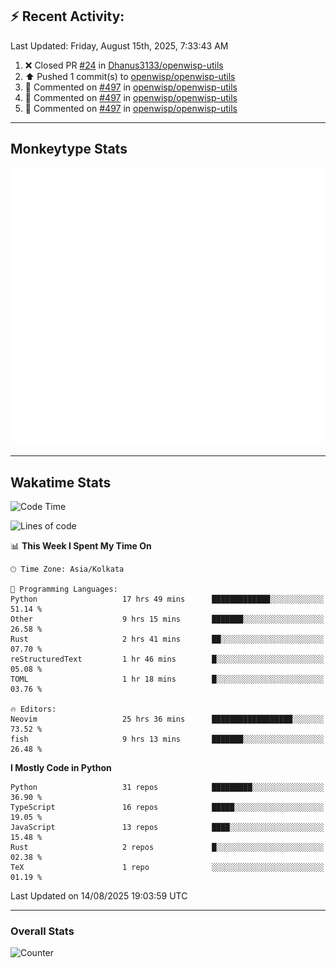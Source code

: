 ## :zap: Recent Activity:
<!--RECENT_ACTIVITY:last_update-->
Last Updated: Friday, August 15th, 2025, 7:33:43 AM
<!--RECENT_ACTIVITY:last_update_end-->
<!--RECENT_ACTIVITY:start-->
1. ❌ Closed PR [#24](https://github.com/Dhanus3133/openwisp-utils/pull/24) in [Dhanus3133/openwisp-utils](https://github.com/Dhanus3133/openwisp-utils)<br>
2. ⬆️ Pushed 1 commit(s) to [openwisp/openwisp-utils](https://github.com/openwisp/openwisp-utils)<br>
3. 💬 Commented on [#497](https://github.com/openwisp/openwisp-utils/pull/497#discussion_r2273871827) in [openwisp/openwisp-utils](https://github.com/openwisp/openwisp-utils)<br>
4. 💬 Commented on [#497](https://github.com/openwisp/openwisp-utils/pull/497#discussion_r2273869456) in [openwisp/openwisp-utils](https://github.com/openwisp/openwisp-utils)<br>
5. 💬 Commented on [#497](https://github.com/openwisp/openwisp-utils/pull/497#discussion_r2273863353) in [openwisp/openwisp-utils](https://github.com/openwisp/openwisp-utils)<br>
<!--RECENT_ACTIVITY:end-->

---

## Monkeytype Stats
<a href="https://monkeytype.com/profile/dhanus">
  <img src="https://raw.githubusercontent.com/Dhanus3133/Dhanus3133/monkeytype/monkeytype-lb.svg" alt="Monkeytype Profile" />
</a>

---

## Wakatime Stats
<!--START_SECTION:waka-->
![Code Time](http://img.shields.io/badge/Code%20Time-2%2C952%20hrs%2048%20mins-blue)

![Lines of code](https://img.shields.io/badge/From%20Hello%20World%20I%27ve%20Written-4.8%20million%20lines%20of%20code-blue)

📊 **This Week I Spent My Time On** 

```text
🕑︎ Time Zone: Asia/Kolkata

💬 Programming Languages: 
Python                   17 hrs 49 mins      █████████████░░░░░░░░░░░░   51.14 % 
Other                    9 hrs 15 mins       ███████░░░░░░░░░░░░░░░░░░   26.58 % 
Rust                     2 hrs 41 mins       ██░░░░░░░░░░░░░░░░░░░░░░░   07.70 % 
reStructuredText         1 hr 46 mins        █░░░░░░░░░░░░░░░░░░░░░░░░   05.08 % 
TOML                     1 hr 18 mins        █░░░░░░░░░░░░░░░░░░░░░░░░   03.76 % 

🔥 Editors: 
Neovim                   25 hrs 36 mins      ██████████████████░░░░░░░   73.52 % 
fish                     9 hrs 13 mins       ███████░░░░░░░░░░░░░░░░░░   26.48 % 
```

**I Mostly Code in Python** 

```text
Python                   31 repos            █████████░░░░░░░░░░░░░░░░   36.90 % 
TypeScript               16 repos            █████░░░░░░░░░░░░░░░░░░░░   19.05 % 
JavaScript               13 repos            ████░░░░░░░░░░░░░░░░░░░░░   15.48 % 
Rust                     2 repos             █░░░░░░░░░░░░░░░░░░░░░░░░   02.38 % 
TeX                      1 repo              ░░░░░░░░░░░░░░░░░░░░░░░░░   01.19 % 
```




 Last Updated on 14/08/2025 19:03:59 UTC
<!--END_SECTION:waka-->
---

### Overall Stats

<img src="https://moe-counter.glitch.me/get/@Dhanus3133?theme=asoul" alt="Counter" />
